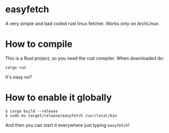 # easyfetch
A very simple and bad coded rust linux fetcher. Works only on ArchLinux.

# How to compile
This is a Rust project, so you need the rust compiler. When downloaded do:
```
cargo run
```

It's easy no?

# How to enable it globally
```
$ cargo build --release
$ sudo mv target/release/easyfetch /usr/local/bin
```

And then you can start it everywhere just typing ```easyfetch```!
